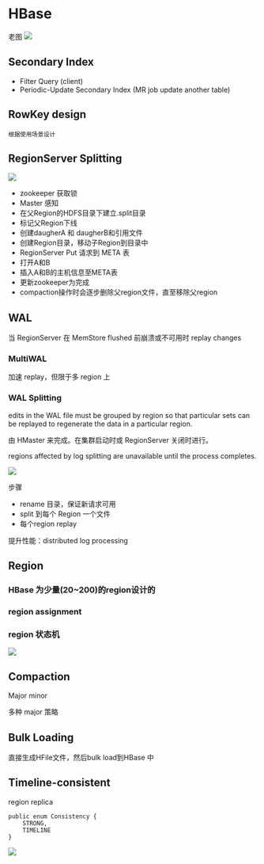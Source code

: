 # HBase

老图
![](http://7xnrdo.com1.z0.glb.clouddn.com/2013/hbase-structure.jpg)


## Secondary Index
- Filter Query (client)
- Periodic-Update Secondary Index (MR job update another table)

## RowKey design

    根据使用场景设计
    
## RegionServer Splitting

![](https://hbase.apache.org/images/region_split_process.png)

- zookeeper 获取锁
- Master 感知
- 在父Region的HDFS目录下建立.split目录
- 标记父Region下线
- 创建daugherA 和 daugherB和引用文件
- 创建Region目录，移动子Region到目录中
- RegionServer Put 请求到 META 表
- 打开A和B
- 插入A和B的主机信息至META表
- 更新zookeeper为完成
- compaction操作时会逐步删除父region文件，直至移除父region

## WAL
 
  当 RegionServer 在 MemStore flushed 前崩溃或不可用时 replay changes
  
###  MultiWAL
  
  加速 replay，但限于多 region 上
  
### WAL Splitting

edits in the WAL file must be grouped by region so that particular sets can be replayed to regenerate the data in a particular region.

由 HMaster 来完成。在集群启动时或 RegionServer 关闭时进行。

regions affected by log splitting are unavailable until the process completes.

![](http://blog.cloudera.com//wp-content/uploads/2012/06/log-splitting.png)

步骤

- rename 目录，保证新请求可用
- split 到每个 Region 一个文件
- 每个region replay

提升性能：distributed log processing

## Region

### HBase 为少量(20~200)的region设计的

### region assignment

### region 状态机

![](https://hbase.apache.org/images/region_states.png)

## Compaction

Major minor

多种 major 策略

## Bulk Loading

直接生成HFile文件，然后bulk load到HBase 中


## Timeline-consistent

region replica

```
public enum Consistency {
    STRONG,
    TIMELINE
}
```

![](https://hbase.apache.org/images/timeline_consistency.png)


